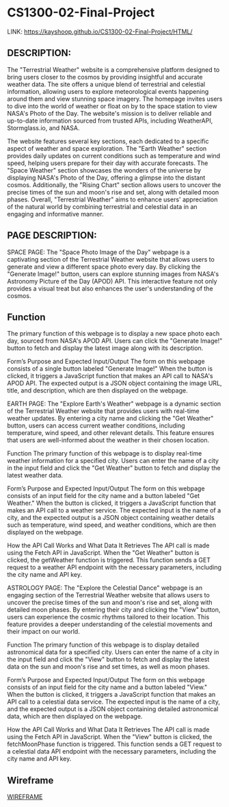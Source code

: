 # CS1300-02-Final-Project
LINK: https://kayshoop.github.io/CS1300-02-Final-Project/HTML/

## DESCRIPTION: 

 The "Terrestrial Weather" website is a comprehensive platform designed to bring users closer to the cosmos by providing insightful and accurate weather data. The site offers a unique blend of terrestrial and celestial information, allowing users to explore meteorological events happening around them and view stunning space imagery. The homepage invites users to dive into the world of weather or float on by to the space station to view NASA's Photo of the Day. The website's mission is to deliver reliable and up-to-date information sourced from trusted APIs, including WeatherAPI, Stormglass.io, and NASA.

 The website features several key sections, each dedicated to a specific aspect of weather and space exploration. The "Earth Weather" section provides daily updates on current conditions such as temperature and wind speed, helping users prepare for their day with accurate forecasts. The "Space Weather" section showcases the wonders of the universe by displaying NASA's Photo of the Day, offering a glimpse into the distant cosmos. Additionally, the "Rising Chart" section allows users to uncover the precise times of the sun and moon's rise and set, along with detailed moon phases. Overall, "Terrestrial Weather" aims to enhance users' appreciation of the natural world by combining terrestrial and celestial data in an engaging and informative manner.

## PAGE DESCRIPTION: 

 SPACE PAGE: The "Space Photo Image of the Day" webpage is a captivating section of the Terrestrial Weather website that allows users to generate and view a different space photo every day. By clicking the "Generate Image!" button, users can explore stunning images from NASA's Astronomy Picture of the Day (APOD) API. This interactive feature not only provides a visual treat but also enhances the user's understanding of the cosmos.

## Function
 The primary function of this webpage is to display a new space photo each day, sourced from NASA's APOD API. Users can click the "Generate Image!" button to fetch and display the latest image along with its description.

 Form’s Purpose and Expected Input/Output
The form on this webpage consists of a single button labeled "Generate Image!" When the button is clicked, it triggers a JavaScript function that makes an API call to NASA's APOD API. The expected output is a JSON object containing the image URL, title, and description, which are then displayed on the webpage.

 EARTH PAGE: The "Explore Earth's Weather" webpage is a dynamic section of the Terrestrial Weather website that provides users with real-time weather updates. By entering a city name and clicking the "Get Weather" button, users can access current weather conditions, including temperature, wind speed, and other relevant details. This feature ensures that users are well-informed about the weather in their chosen location.

 Function The primary function of this webpage is to display real-time weather information for a specified city. Users can enter the name of a city in the input field and click the "Get Weather" button to fetch and display the latest weather data.

 Form’s Purpose and Expected Input/Output The form on this webpage consists of an input field for the city name and a button labeled "Get Weather." When the button is clicked, it triggers a JavaScript function that makes an API call to a weather service. The expected input is the name of a city, and the expected output is a JSON object containing weather details such as temperature, wind speed, and weather conditions, which are then displayed on the webpage.

 How the API Call Works and What Data It Retrieves The API call is made using the Fetch API in JavaScript. When the "Get Weather" button is clicked, the getWeather function is triggered. This function sends a GET request to a weather API endpoint with the necessary parameters, including the city name and API key.

 ASTROLOGY PAGE: The "Explore the Celestial Dance" webpage is an engaging section of the Terrestrial Weather website that allows users to uncover the precise times of the sun and moon's rise and set, along with detailed moon phases. By entering their city and clicking the "View" button, users can experience the cosmic rhythms tailored to their location. This feature provides a deeper understanding of the celestial movements and their impact on our world.

 Function The primary function of this webpage is to display detailed astronomical data for a specified city. Users can enter the name of a city in the input field and click the "View" button to fetch and display the latest data on the sun and moon's rise and set times, as well as moon phases.

 Form’s Purpose and Expected Input/Output The form on this webpage consists of an input field for the city name and a button labeled "View." When the button is clicked, it triggers a JavaScript function that makes an API call to a celestial data service. The expected input is the name of a city, and the expected output is a JSON object containing detailed astronomical data, which are then displayed on the webpage.

 How the API Call Works and What Data It Retrieves The API call is made using the Fetch API in JavaScript. When the "View" button is clicked, the fetchMoonPhase function is triggered. This function sends a GET request to a celestial data API endpoint with the necessary parameters, including the city name and API key.

## Wireframe
[WIREFRAME](https://docs.google.com/document/d/1Ll4XEqnnVFOQpKfK28jDxNyDKMw1dzxCR00BewqDOTs/edit?tab=t.0)

